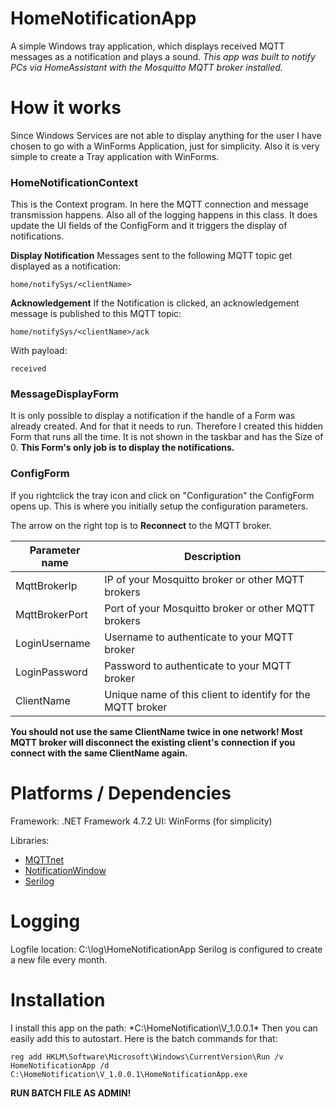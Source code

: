 # HomeNotificationApp
A simple Windows tray application, which displays received MQTT messages as a notification and plays a sound.
*This app was built to notify PCs via HomeAssistant with the Mosquitto MQTT broker installed.*

# How it works
Since Windows Services are not able to display anything for the user I have chosen to go with a WinForms Application, just for simplicity. Also it is very simple to create a Tray application with WinForms.

### HomeNotificationContext
This is the Context program. In here the MQTT connection and message transmission happens.
Also all of the logging happens in this class.
It does update the UI fields of the ConfigForm and it triggers the display of notifications.

**Display Notification**
Messages sent to the following MQTT topic get displayed as a notification:

    home/notifySys/<clientName>

**Acknowledgement**
If the Notification is clicked, an acknowledgement message is published to this MQTT topic:

    home/notifySys/<clientName>/ack
With payload: 

    received

### MessageDisplayForm
It is only possible to display a notification if the handle of a Form was already created. And for that it needs to run.
Therefore I created this hidden Form that runs all the time. It is not shown in the taskbar and has the Size of 0. 
**This Form's only job is to display the notifications.**

### ConfigForm
If you rightclick the tray icon and click on "Configuration" the ConfigForm opens up. This is where you initially setup the configuration parameters.

The arrow on the right top is to **Reconnect** to the MQTT broker.

| Parameter name | Description |
|--|--|
| MqttBrokerIp | IP of your Mosquitto broker or other MQTT brokers |
| MqttBrokerPort| Port of your Mosquitto broker or other MQTT brokers |
| LoginUsername| Username to authenticate to your MQTT broker |
| LoginPassword| Password to authenticate to your MQTT broker |
| ClientName | Unique name of this client to identify for the MQTT broker |

**You should not use the same ClientName twice in one network! Most MQTT broker will disconnect the existing client's connection if you connect with the same ClientName again.**


# Platforms / Dependencies
Framework: .NET Framework 4.7.2
UI: WinForms (for simplicity)

Libraries:
- [MQTTnet](https://github.com/chkr1011/MQTTnet)
- [NotificationWindow](https://github.com/Tulpep/Notification-Popup-Window)
- [Serilog](https://github.com/serilog)

# Logging
Logfile location: C:\log\HomeNotificationApp
Serilog is configured to create a new file every month.

# Installation
I install this app on the path: *C:\HomeNotification\V_1.0.0.1\*
Then you can easily add this to autostart. Here is the batch commands for that:

    reg add HKLM\Software\Microsoft\Windows\CurrentVersion\Run /v HomeNotificationApp /d C:\HomeNotification\V_1.0.0.1\HomeNotificationApp.exe
**RUN BATCH FILE AS ADMIN!**
